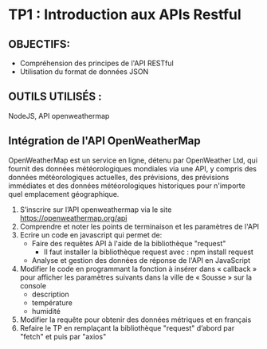 # TP1 : Introduction aux APIs Restful

## OBJECTIFS:
* Compréhension des principes de l'API RESTful
* Utilisation du format de données JSON

## OUTILS UTILISÉS :
NodeJS, API openweathermap

## Intégration de l'API OpenWeatherMap
OpenWeatherMap est un service en ligne, détenu par
OpenWeather Ltd, qui fournit des données
météorologiques mondiales via une API, y compris des
données météorologiques actuelles, des prévisions, des
prévisions immédiates et des données météorologiques
historiques pour n'importe quel emplacement
géographique.

1) S’inscrire sur l’API openweathermap via le site https://openweathermap.org/api
2) Comprendre et noter les points de terminaison et les paramètres de l'API
3) Ecrire un code en javascript qui permet de:
    * Faire des requêtes API à l'aide de la bibliothèque "request"
        * Il faut installer la bibliothèque request avec : npm install request
    * Analyse et gestion des données de réponse de l'API en JavaScript
4) Modifier le code en programmant la fonction à insérer dans « callback » pour afficher les
paramètres suivants dans la ville de « Sousse » sur la console
    * description
    * température
    * humidité
5) Modifier la requête pour obtenir des données métriques et en français
6) Refaire le TP en remplaçant la bibliothèque "request" d’abord par "fetch" et puis par "axios"
